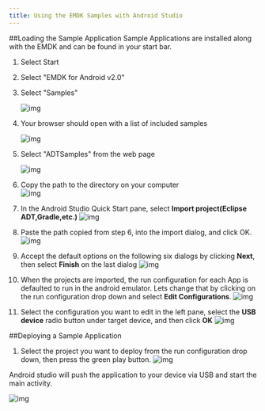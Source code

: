 ```yaml
---
title: Using the EMDK Samples with Android Studio
---
```


##Loading the Sample Application
Sample Applications are installed along with the EMDK and can be found in your start bar. 

1. Select Start 
2. Select "EMDK for Android v2.0"
3. Select "Samples"

      ![img](images/sample/1.jpg)
4. Your browser should open with a list of included samples

      ![img](images/sample/2.jpg)
5. Select "ADTSamples" from the web page   

      ![img](images/sample/3.jpg)
6. Copy the path to the directory on your computer    
      ![img](images/sample/4.jpg)

7. In the Android Studio Quick Start pane, select **Import project(Eclipse ADT,Gradle,etc.)**
  ![img](images/sample/as_import_samples_1.png)

8. Paste the path copied from step 6, into the import dialog, and click OK.
  ![img](images/sample/as_import_samples_2.png)

9. Accept the default options on the following six dialogs by clicking **Next**, then select **Finish** on the last dialog
  ![img](images/sample/as_import_samples_9.png)

10. When the projects are imported, the run configuration for each App is defaulted to run in the android emulator. Lets change that by clicking on the run configuration drop down and select **Edit Configurations**. 
  ![img](images/sample/as_import_samples_12.png)
11. Select the configuration you want to edit in the left pane, select the **USB device** radio button under target device, and then click **OK**
  ![img](images/sample/as_import_samples_13.png)


  

##Deploying a Sample Application

1. Select the project you want to deploy from the run configuration drop down, then press the green play button.
![img](images/sample/as_import_samples_11.png)

 
 Android studio will push the application to your device via USB and start the main activity.

 ![img](images/sample/BarcodeSample1_screen.png)


